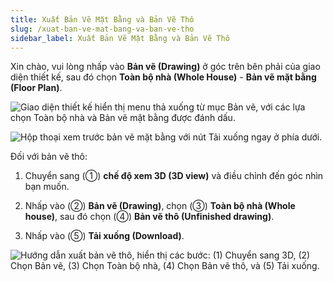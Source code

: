 ```yaml
---
title: Xuất Bản Vẽ Mặt Bằng và Bản Vẽ Thô
slug: /xuat-ban-ve-mat-bang-va-ban-ve-tho
sidebar_label: Xuất Bản Vẽ Mặt Bằng và Bản Vẽ Thô
---
```


Xin chào, vui lòng nhấp vào **Bản vẽ (Drawing)** ở góc trên bên phải của giao diện thiết kế, sau đó chọn **Toàn bộ nhà (Whole House)** - **Bản vẽ mặt bằng (Floor Plan)**.

![Giao diện thiết kế hiển thị menu thả xuống từ mục Bản vẽ, với các lựa chọn Toàn bộ nhà và Bản vẽ mặt bằng được đánh dấu.](https://storage.googleapis.com/jegavn_kb/images/6a003455-1a76-49ee-a5a7-59f710d39685.png)

![Hộp thoại xem trước bản vẽ mặt bằng với nút Tải xuống ngay ở phía dưới.](https://storage.googleapis.com/jegavn_kb/images/c3030318-3b11-49d8-a3d9-b1af7a168273.png)

Đối với bản vẽ thô:

1. Chuyển sang (①) **chế độ xem 3D (3D view)** và điều chỉnh đến góc nhìn bạn muốn.

2. Nhấp vào (②) **Bản vẽ (Drawing)**, chọn (③) **Toàn bộ nhà (Whole house)**, sau đó chọn (④) **Bản vẽ thô (Unfinished drawing)**.

3. Nhấp vào (⑤) **Tải xuống (Download)**.

![Hướng dẫn xuất bản vẽ thô, hiển thị các bước: (1) Chuyển sang 3D, (2) Chọn Bản vẽ, (3) Chọn Toàn bộ nhà, (4) Chọn Bản vẽ thô, và (5) Tải xuống.](https://storage.googleapis.com/jegavn_kb/images/7ff097e0-282d-4f05-80b4-a1ad820c0214.png)